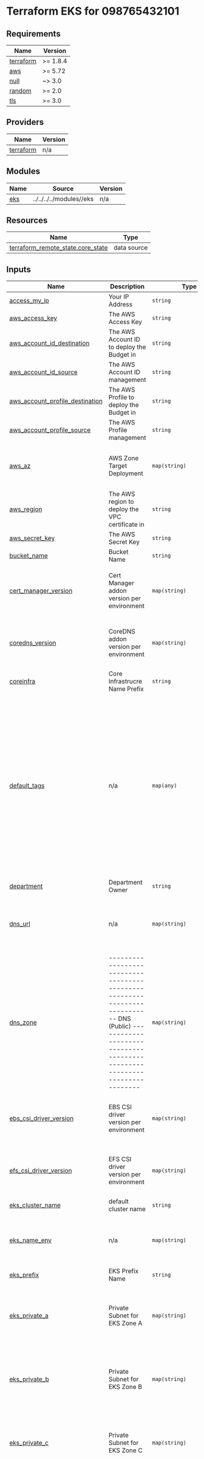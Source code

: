 # Terraform EKS for 098765432101

<!-- BEGIN_TF_DOCS -->
## Requirements

| Name | Version |
|------|---------|
| <a name="requirement_terraform"></a> [terraform](#requirement\_terraform) | >= 1.8.4 |
| <a name="requirement_aws"></a> [aws](#requirement\_aws) | >= 5.72 |
| <a name="requirement_null"></a> [null](#requirement\_null) | ~> 3.0 |
| <a name="requirement_random"></a> [random](#requirement\_random) | >= 2.0 |
| <a name="requirement_tls"></a> [tls](#requirement\_tls) | >= 3.0 |

## Providers

| Name | Version |
|------|---------|
| <a name="provider_terraform"></a> [terraform](#provider\_terraform) | n/a |

## Modules

| Name | Source | Version |
|------|--------|---------|
| <a name="module_eks"></a> [eks](#module\_eks) | ../../../../modules//eks | n/a |

## Resources

| Name | Type |
|------|------|
| [terraform_remote_state.core_state](https://registry.terraform.io/providers/hashicorp/terraform/latest/docs/data-sources/remote_state) | data source |

## Inputs

| Name | Description | Type | Default | Required |
|------|-------------|------|---------|:--------:|
| <a name="input_access_my_ip"></a> [access\_my\_ip](#input\_access\_my\_ip) | Your IP Address | `string` | `"103.59.235.0/22"` | no |
| <a name="input_aws_access_key"></a> [aws\_access\_key](#input\_aws\_access\_key) | The AWS Access Key | `string` | `""` | no |
| <a name="input_aws_account_id_destination"></a> [aws\_account\_id\_destination](#input\_aws\_account\_id\_destination) | The AWS Account ID to deploy the Budget in | `string` | `"098765432101"` | no |
| <a name="input_aws_account_id_source"></a> [aws\_account\_id\_source](#input\_aws\_account\_id\_source) | The AWS Account ID management | `string` | `"098765432101"` | no |
| <a name="input_aws_account_profile_destination"></a> [aws\_account\_profile\_destination](#input\_aws\_account\_profile\_destination) | The AWS Profile to deploy the Budget in | `string` | `"AWSCB-TF-User-Executor"` | no |
| <a name="input_aws_account_profile_source"></a> [aws\_account\_profile\_source](#input\_aws\_account\_profile\_source) | The AWS Profile management | `string` | `"AWSCB-TF-User-Executor"` | no |
| <a name="input_aws_az"></a> [aws\_az](#input\_aws\_az) | AWS Zone Target Deployment | `map(string)` | <pre>{<br/>  "lab": "ap-southeast-3a",<br/>  "nonprod": "ap-southeast-3a",<br/>  "prod": "ap-southeast-3a"<br/>}</pre> | no |
| <a name="input_aws_region"></a> [aws\_region](#input\_aws\_region) | The AWS region to deploy the VPC certificate in | `string` | `"ap-southeast-3"` | no |
| <a name="input_aws_secret_key"></a> [aws\_secret\_key](#input\_aws\_secret\_key) | The AWS Secret Key | `string` | `""` | no |
| <a name="input_bucket_name"></a> [bucket\_name](#input\_bucket\_name) | Bucket Name | `string` | `"dci-awscb"` | no |
| <a name="input_cert_manager_version"></a> [cert\_manager\_version](#input\_cert\_manager\_version) | Cert Manager addon version per environment | `map(string)` | <pre>{<br/>  "lab": "v1.18.1-eksbuild.1",<br/>  "prod": "v1.18.1-eksbuild.1",<br/>  "staging": "v1.18.1-eksbuild.1"<br/>}</pre> | no |
| <a name="input_coredns_version"></a> [coredns\_version](#input\_coredns\_version) | CoreDNS addon version per environment | `map(string)` | <pre>{<br/>  "lab": "v1.11.4-eksbuild.14",<br/>  "prod": "v1.11.4-eksbuild.14",<br/>  "staging": "v1.11.4-eksbuild.14"<br/>}</pre> | no |
| <a name="input_coreinfra"></a> [coreinfra](#input\_coreinfra) | Core Infrastrucre Name Prefix | `string` | `"dci-tf-awscb"` | no |
| <a name="input_default_tags"></a> [default\_tags](#input\_default\_tags) | n/a | `map(any)` | <pre>{<br/>  "nonprod": {<br/>    "Department": "DEVOPS",<br/>    "DepartmentGroup": "UAT-DEVOPS",<br/>    "Environment": "UAT",<br/>    "Name": "EKS-1.32",<br/>    "ResourceGroup": "UAT-EKS"<br/>  },<br/>  "prod": {<br/>    "Department": "DEVOPS",<br/>    "DepartmentGroup": "PROD-DEVOPS",<br/>    "Environment": "PROD",<br/>    "Name": "EKS-1.32",<br/>    "ResourceGroup": "PROD-EKS"<br/>  },<br/>  "staging": {<br/>    "Department": "DEVOPS",<br/>    "DepartmentGroup": "STG-DEVOPS",<br/>    "Environment": "STG",<br/>    "Name": "EKS-1.32",<br/>    "ResourceGroup": "STG-EKS"<br/>  }<br/>}</pre> | no |
| <a name="input_department"></a> [department](#input\_department) | Department Owner | `string` | `"DEVOPS"` | no |
| <a name="input_dns_url"></a> [dns\_url](#input\_dns\_url) | n/a | `map(string)` | <pre>{<br/>  "lab": "devopscorner.id",<br/>  "nonprod": "devopscorner.id",<br/>  "prod": "devopscorner.id",<br/>  "staging": "devopscorner.id"<br/>}</pre> | no |
| <a name="input_dns_zone"></a> [dns\_zone](#input\_dns\_zone) | -------------------------------------------------------------------------- DNS (Public) -------------------------------------------------------------------------- | `map(string)` | <pre>{<br/>  "dev": "Z0308838GET9N8B7EGSC",<br/>  "lab": "Z0308838GET9N8B7EGSC",<br/>  "nonprod": "Z0308838GET9N8B7EGSC",<br/>  "prod": "Z0308838GET9N8B7EGSC",<br/>  "staging": "Z0308838GET9N8B7EGSC",<br/>  "uat": "Z0308838GET9N8B7EGSC"<br/>}</pre> | no |
| <a name="input_ebs_csi_driver_version"></a> [ebs\_csi\_driver\_version](#input\_ebs\_csi\_driver\_version) | EBS CSI driver version per environment | `map(string)` | <pre>{<br/>  "lab": "v1.45.0-eksbuild.2",<br/>  "prod": "v1.45.0-eksbuild.2",<br/>  "staging": "v1.45.0-eksbuild.2"<br/>}</pre> | no |
| <a name="input_efs_csi_driver_version"></a> [efs\_csi\_driver\_version](#input\_efs\_csi\_driver\_version) | EFS CSI driver version per environment | `map(string)` | <pre>{<br/>  "lab": "v2.1.8-eksbuild.1",<br/>  "prod": "v2.1.8-eksbuild.1",<br/>  "staging": "v2.1.8-eksbuild.1"<br/>}</pre> | no |
| <a name="input_eks_cluster_name"></a> [eks\_cluster\_name](#input\_eks\_cluster\_name) | default cluster name | `string` | `"dci-awscb"` | no |
| <a name="input_eks_name_env"></a> [eks\_name\_env](#input\_eks\_name\_env) | n/a | `map(string)` | <pre>{<br/>  "lab": "lab",<br/>  "nonprod": "nonprod",<br/>  "prod": "prod",<br/>  "staging": "staging"<br/>}</pre> | no |
| <a name="input_eks_prefix"></a> [eks\_prefix](#input\_eks\_prefix) | EKS Prefix Name | `string` | `"eks"` | no |
| <a name="input_eks_private_a"></a> [eks\_private\_a](#input\_eks\_private\_a) | Private Subnet for EKS Zone A | `map(string)` | <pre>{<br/>  "default": "10.16.64.0/21",<br/>  "lab": "10.16.64.0/21",<br/>  "nonprod": "10.32.64.0/21",<br/>  "prod": "10.48.64.0/21",<br/>  "staging": "10.32.64.0/21"<br/>}</pre> | no |
| <a name="input_eks_private_b"></a> [eks\_private\_b](#input\_eks\_private\_b) | Private Subnet for EKS Zone B | `map(string)` | <pre>{<br/>  "default": "10.16.72.0/21",<br/>  "lab": "10.16.72.0/21",<br/>  "nonprod": "10.32.72.0/21",<br/>  "prod": "10.48.72.0/21",<br/>  "staging": "10.32.72.0/21"<br/>}</pre> | no |
| <a name="input_eks_private_c"></a> [eks\_private\_c](#input\_eks\_private\_c) | Private Subnet for EKS Zone C | `map(string)` | <pre>{<br/>  "default": "10.16.80.0/21",<br/>  "lab": "10.16.80.0/21",<br/>  "nonprod": "10.32.80.0/21",<br/>  "prod": "10.48.80.0/21",<br/>  "staging": "10.32.80.0/21"<br/>}</pre> | no |
| <a name="input_eks_public_a"></a> [eks\_public\_a](#input\_eks\_public\_a) | Public Subnet for EKS Zone A | `map(string)` | <pre>{<br/>  "default": "10.16.88.0/21",<br/>  "lab": "10.16.88.0/21",<br/>  "nonprod": "10.32.88.0/21",<br/>  "prod": "10.48.88.0/21",<br/>  "staging": "10.32.88.0/21"<br/>}</pre> | no |
| <a name="input_eks_public_b"></a> [eks\_public\_b](#input\_eks\_public\_b) | Public Subnet for EKS Zone B | `map(string)` | <pre>{<br/>  "default": "10.16.96.0/21",<br/>  "lab": "10.16.96.0/21",<br/>  "nonprod": "10.32.96.0/21",<br/>  "prod": "10.48.96.0/21",<br/>  "staging": "10.32.96.0/21"<br/>}</pre> | no |
| <a name="input_eks_public_c"></a> [eks\_public\_c](#input\_eks\_public\_c) | Public Subnet for EKS Zone C | `map(string)` | <pre>{<br/>  "default": "10.16.104.0/21",<br/>  "lab": "10.16.104.0/21",<br/>  "nonprod": "10.32.104.0/21",<br/>  "prod": "10.48.104.0/21",<br/>  "staging": "10.32.104.0/21"<br/>}</pre> | no |
| <a name="input_eks_rt_prefix"></a> [eks\_rt\_prefix](#input\_eks\_rt\_prefix) | NAT EKS Routing Table Prefix Name | `string` | `"eks-rt"` | no |
| <a name="input_environment"></a> [environment](#input\_environment) | Target Environment (tags) | `map(string)` | <pre>{<br/>  "default": "DEF",<br/>  "lab": "RND",<br/>  "nonprod": "NONPROD",<br/>  "prod": "PROD",<br/>  "staging": "STG"<br/>}</pre> | no |
| <a name="input_igw_prefix"></a> [igw\_prefix](#input\_igw\_prefix) | IGW Prefix Name | `string` | `"igw"` | no |
| <a name="input_igw_rt_prefix"></a> [igw\_rt\_prefix](#input\_igw\_rt\_prefix) | IGW Routing Table Prefix Name | `string` | `"igw-rt"` | no |
| <a name="input_k8s_version"></a> [k8s\_version](#input\_k8s\_version) | n/a | `map(string)` | <pre>{<br/>  "lab": "1.32",<br/>  "nonprod": "1.32",<br/>  "prod": "1.32",<br/>  "staging": "1.32"<br/>}</pre> | no |
| <a name="input_kms_env"></a> [kms\_env](#input\_kms\_env) | KMS Key Environment | `map(string)` | <pre>{<br/>  "lab": "RnD",<br/>  "nonprod": "NonProduction",<br/>  "prod": "Production",<br/>  "staging": "Staging"<br/>}</pre> | no |
| <a name="input_kms_key"></a> [kms\_key](#input\_kms\_key) | KMS Key References | `map(string)` | <pre>{<br/>  "default": "arn:aws:kms:ap-southeast-3:098765432101:key/mrk-b6d48bacceab43caa45274fe6e0309c3",<br/>  "lab": "arn:aws:kms:ap-southeast-3:098765432101:key/mrk-b6d48bacceab43caa45274fe6e0309c3",<br/>  "prod": "arn:aws:kms:ap-southeast-3:098765432101:key/mrk-b6d48bacceab43caa45274fe6e0309c3",<br/>  "staging": "arn:aws:kms:ap-southeast-3:098765432101:key/mrk-b6d48bacceab43caa45274fe6e0309c3"<br/>}</pre> | no |
| <a name="input_kube_proxy_version"></a> [kube\_proxy\_version](#input\_kube\_proxy\_version) | Kube Proxy addon version per environment | `map(string)` | <pre>{<br/>  "lab": "v1.32.5-eksbuild.2",<br/>  "prod": "v1.32.5-eksbuild.2",<br/>  "staging": "v1.32.5-eksbuild.2"<br/>}</pre> | no |
| <a name="input_kube_state_metrics_version"></a> [kube\_state\_metrics\_version](#input\_kube\_state\_metrics\_version) | Kube State Metrics addon version per environment | `map(string)` | <pre>{<br/>  "lab": "v2.15.0-eksbuild.5",<br/>  "prod": "v2.15.0-eksbuild.5",<br/>  "staging": "v2.15.0-eksbuild.5"<br/>}</pre> | no |
| <a name="input_linkerd_version"></a> [linkerd\_version](#input\_linkerd\_version) | n/a | `string` | `"2.11.2"` | no |
| <a name="input_metrics_server_version"></a> [metrics\_server\_version](#input\_metrics\_server\_version) | Metrics Server addon version per environment | `map(string)` | <pre>{<br/>  "lab": "v0.7.2-eksbuild.4",<br/>  "prod": "v0.7.2-eksbuild.4",<br/>  "staging": "v0.7.2-eksbuild.4"<br/>}</pre> | no |
| <a name="input_namespace"></a> [namespace](#input\_namespace) | create namespace | <pre>list(object({<br/>    name        = string<br/>    labels      = map(string)<br/>    annotations = map(string)<br/>  }))</pre> | <pre>[<br/>  {<br/>    "annotations": {<br/>      "linkerd.io/inject": "disabled",<br/>      "meta.helm.sh/release-name": "linkerd",<br/>      "meta.helm.sh/release-namespace": "linkerd"<br/>    },<br/>    "labels": {<br/>      "app.kubernetes.io/managed-by": "Helm",<br/>      "config.linkerd.io/admission-webhooks": "disabled",<br/>      "kubernetes.io/metadata.name": "linkerd",<br/>      "linkerd.io/control-plane-ns": "linkerd",<br/>      "linkerd.io/is-control-plane": "true"<br/>    },<br/>    "name": "linkerd"<br/>  }<br/>]</pre> | no |
| <a name="input_nat_eks_prefix"></a> [nat\_eks\_prefix](#input\_nat\_eks\_prefix) | NAT EKS Prefix Name | `string` | `"natgw_eks"` | no |
| <a name="input_nat_prefix"></a> [nat\_prefix](#input\_nat\_prefix) | NAT Prefix Name | `string` | `"nat"` | no |
| <a name="input_nat_rt_prefix"></a> [nat\_rt\_prefix](#input\_nat\_rt\_prefix) | NAT Routing Table Prefix Name | `string` | `"nat-rt"` | no |
| <a name="input_nginx_version"></a> [nginx\_version](#input\_nginx\_version) | n/a | `string` | `"4.8.4"` | no |
| <a name="input_peer_owner_id"></a> [peer\_owner\_id](#input\_peer\_owner\_id) | Core Infrastrucre VPC Peers Owner ID | `map(string)` | <pre>{<br/>  "default": "1234567890",<br/>  "lab": "1234567890",<br/>  "nonprod": "1234567890",<br/>  "prod": "0987654321",<br/>  "staging": "1234567890"<br/>}</pre> | no |
| <a name="input_pod_identity_agent_version"></a> [pod\_identity\_agent\_version](#input\_pod\_identity\_agent\_version) | Pod Identity Agent addon version per environment | `map(string)` | <pre>{<br/>  "lab": "v1.3.7-eksbuild.2",<br/>  "prod": "v1.3.7-eksbuild.2",<br/>  "staging": "v1.3.7-eksbuild.2"<br/>}</pre> | no |
| <a name="input_propagating_vgws"></a> [propagating\_vgws](#input\_propagating\_vgws) | Core Infrastrucre VPC Gateway Propagating | `map(string)` | <pre>{<br/>  "default": "vgw-1234567890",<br/>  "lab": "vgw-1234567890",<br/>  "nonprod": "vgw-1234567890",<br/>  "prod": "vgw-0987654321",<br/>  "staging": "vgw-1234567890"<br/>}</pre> | no |
| <a name="input_snapshot_controller_version"></a> [snapshot\_controller\_version](#input\_snapshot\_controller\_version) | Snapshot Controller addon version per environment | `map(string)` | <pre>{<br/>  "lab": "v8.2.0-eksbuild.1",<br/>  "prod": "v8.2.0-eksbuild.1",<br/>  "staging": "v8.2.0-eksbuild.1"<br/>}</pre> | no |
| <a name="input_ssh_key_pair"></a> [ssh\_key\_pair](#input\_ssh\_key\_pair) | default keyname | `map(string)` | <pre>{<br/>  "lab": "dci-poc",<br/>  "nonprod": "dci-poc",<br/>  "prod": "dci-poc",<br/>  "staging": "dci-poc"<br/>}</pre> | no |
| <a name="input_ssh_public_key"></a> [ssh\_public\_key](#input\_ssh\_public\_key) | SSH Public Key | `string` | `""` | no |
| <a name="input_tfstate_bucket"></a> [tfstate\_bucket](#input\_tfstate\_bucket) | Name of bucket to store tfstate | `string` | `"tf-state-098765432101-ap-southeast-3"` | no |
| <a name="input_tfstate_dynamodb_table"></a> [tfstate\_dynamodb\_table](#input\_tfstate\_dynamodb\_table) | Name of dynamodb table to store tfstate | `string` | `"ddb-tf-state-098765432101-ap-southeast-3"` | no |
| <a name="input_tfstate_encrypt"></a> [tfstate\_encrypt](#input\_tfstate\_encrypt) | Name of bucket to store tfstate | `bool` | `true` | no |
| <a name="input_tfstate_path"></a> [tfstate\_path](#input\_tfstate\_path) | Path .tfstate in Bucket | `string` | `"tfstate/tfstate"` | no |
| <a name="input_vpc_cidr"></a> [vpc\_cidr](#input\_vpc\_cidr) | Core Infrastrucre CIDR Block | `map(string)` | <pre>{<br/>  "default": "10.16.0.0/16",<br/>  "lab": "10.16.0.0/16",<br/>  "nonprod": "10.32.0.0/16",<br/>  "prod": "10.48.0.0/16",<br/>  "staging": "10.32.0.0/16"<br/>}</pre> | no |
| <a name="input_vpc_cni_version"></a> [vpc\_cni\_version](#input\_vpc\_cni\_version) | Amazon VPC CNI addon version per environment | `map(string)` | <pre>{<br/>  "lab": "v1.19.6-eksbuild.1",<br/>  "prod": "v1.19.6-eksbuild.1",<br/>  "staging": "v1.19.6-eksbuild.1"<br/>}</pre> | no |
| <a name="input_vpc_peer"></a> [vpc\_peer](#input\_vpc\_peer) | Core Infrastrucre VPC Peers ID | `map(string)` | <pre>{<br/>  "default": "vpc-1234567890",<br/>  "lab": "vpc-1234567890",<br/>  "nonprod": "vpc-1234567890",<br/>  "prod": "vpc-0987654321",<br/>  "staging": "vpc-1234567890"<br/>}</pre> | no |
| <a name="input_vpn_infra"></a> [vpn\_infra](#input\_vpn\_infra) | VPN Infra | `map(string)` | <pre>{<br/>  "lab": "sg-1234567890",<br/>  "nonprod": "sg-1234567890",<br/>  "prod": "sg-0987654321"<br/>}</pre> | no |
| <a name="input_workspace_env"></a> [workspace\_env](#input\_workspace\_env) | Workspace Environment Selection | `map(string)` | <pre>{<br/>  "default": "default",<br/>  "lab": "rnd",<br/>  "nonprod": "nonprod",<br/>  "prod": "prod",<br/>  "staging": "staging"<br/>}</pre> | no |
| <a name="input_workspace_name"></a> [workspace\_name](#input\_workspace\_name) | Workspace Environment Name | `string` | `"default"` | no |

## Outputs

| Name | Description |
|------|-------------|
| <a name="output_config_map_aws_auth"></a> [config\_map\_aws\_auth](#output\_config\_map\_aws\_auth) | -------------------------------------------------------------------------- EKS Config Map Auth -------------------------------------------------------------------------- |
| <a name="output_eks_cluster_certificat_authority"></a> [eks\_cluster\_certificat\_authority](#output\_eks\_cluster\_certificat\_authority) | -------------------------------------------------------------------------- EKS Cluster Certificate Authority -------------------------------------------------------------------------- |
| <a name="output_eks_cluster_endpoint"></a> [eks\_cluster\_endpoint](#output\_eks\_cluster\_endpoint) | -------------------------------------------------------------------------- EKS Cluster Endpoint -------------------------------------------------------------------------- |
| <a name="output_eks_cluster_name"></a> [eks\_cluster\_name](#output\_eks\_cluster\_name) | -------------------------------------------------------------------------- EKS Cluster Name -------------------------------------------------------------------------- |
| <a name="output_eks_security_group"></a> [eks\_security\_group](#output\_eks\_security\_group) | -------------------------------------------------------------------------- EKS Security Group -------------------------------------------------------------------------- |
| <a name="output_eks_vpc_id"></a> [eks\_vpc\_id](#output\_eks\_vpc\_id) | -------------------------------------------------------------------------- EKS VPC -------------------------------------------------------------------------- |
| <a name="output_kubeconfig"></a> [kubeconfig](#output\_kubeconfig) | -------------------------------------------------------------------------- EKS Kube Config -------------------------------------------------------------------------- |
<!-- END_TF_DOCS -->